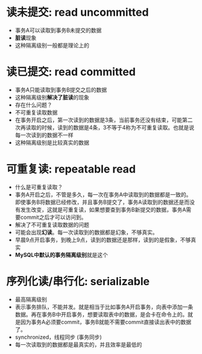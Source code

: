 # **读未提交**: read uncommitted

- 事务A可以读取到事务B未提交的数据
- **脏读**现象
- 这种隔离级别一般都是理论上的

# **读已提交**: read committed

- 事务A只能读取到事务B提交之后的数据
- 这种隔离级别**解决了脏读**的现象
- 存在什么问题？
- 不可重复读取数据
- 在事务开启之后，第一次读到的数据是3条，当前事务还没有结束，可能第二次再读取的时候，读到的数据是4条，3不等于4称为不可重复读取。也就是说每一次读到的数据不一样
- 这种隔离级别是比较真实的数据

# **可重复读**: repeatable read

- 什么是可重复读取？
- 事务A开启之后，不管是多久，每一次在事务A中读取到的数据都是一致的。即使事务B将数据已经修改，并且事务B提交了，事务A读取到的数据还是而没有发生改变，这就是可重复读，如果想要查到事务B新提交的数据，事务A需要commit之后才可以访问到。
- 解决了不可重复读取数据的问题
- 可能会出现**幻读**。每一次读取到的数据都是幻象，不够真实。
- 早晨9点开启事务，到晚上9点，读到的数据还是那样，读到的是假象，不够真实
- **MySQL中默认的事务隔离级别**就是这个

# **序列化读**/串行化: serializable

- 最高隔离级别
- 表示事务排队，不能并发。就是相当于比如事务A开启事务，向表中添加一条数据。再在事务B中开启事务，想要读取表中的数据，是会卡在命令上的。就是因为事务A必须要commit，事务B就能不需要commit直接读出表中的数据了。
- synchronized，线程同步 (事务同步)
- 每一次读取到的数据都是最真实的，并且效率是最低的